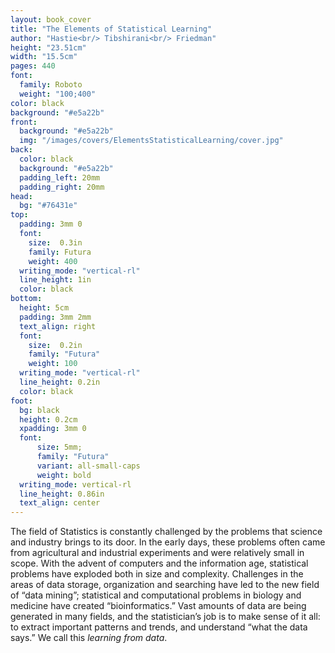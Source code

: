 ```yaml
---
layout: book_cover
title: "The Elements of Statistical Learning"
author: "Hastie<br/> Tibshirani<br/> Friedman"
height: "23.51cm"
width: "15.5cm"
pages: 440
font:
  family: Roboto
  weight: "100;400"
color: black
background: "#e5a22b"
front:
  background: "#e5a22b"
  img: "/images/covers/ElementsStatisticalLearning/cover.jpg"
back:
  color: black
  background: "#e5a22b"
  padding_left: 20mm
  padding_right: 20mm
head:
  bg: "#76431e"
top:
  padding: 3mm 0
  font:
    size:  0.3in
    family: Futura
    weight: 400
  writing_mode: "vertical-rl"
  line_height: 1in
  color: black
bottom:
  height: 5cm
  padding: 3mm 2mm
  text_align: right
  font:
    size:  0.2in
    family: "Futura"
    weight: 100
  writing_mode: "vertical-rl"
  line_height: 0.2in
  color: black
foot:
  bg: black
  height: 0.2cm
  xpadding: 3mm 0
  font:
      size: 5mm;
      family: "Futura"
      variant: all-small-caps
      weight: bold
  writing_mode: vertical-rl
  line_height: 0.86in
  text_align: center
---
```


The field of Statistics is constantly challenged by the problems that science and industry brings to its door. In the early days, these problems often came from agricultural and industrial experiments and were relatively small in scope. With the advent of computers and the information age, statistical problems have exploded both in size and complexity. Challenges in the areas of data storage, organization and searching have led to the new field of “data mining”; statistical and computational problems in biology and medicine have created “bioinformatics.” Vast amounts of data are being generated in many fields, and the statistician’s job is to make sense of it all: to extract important patterns and trends, and understand “what the data says.” We call this _learning from data_.